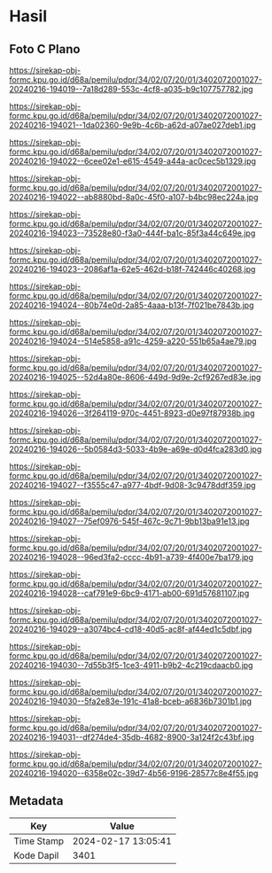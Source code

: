 # Hasil

## Foto C Plano

https://sirekap-obj-formc.kpu.go.id/d68a/pemilu/pdpr/34/02/07/20/01/3402072001027-20240216-194019--7a18d289-553c-4cf8-a035-b9c107757782.jpg

https://sirekap-obj-formc.kpu.go.id/d68a/pemilu/pdpr/34/02/07/20/01/3402072001027-20240216-194021--1da02360-9e9b-4c6b-a62d-a07ae027deb1.jpg

https://sirekap-obj-formc.kpu.go.id/d68a/pemilu/pdpr/34/02/07/20/01/3402072001027-20240216-194022--6cee02e1-e615-4549-a44a-ac0cec5b1329.jpg

https://sirekap-obj-formc.kpu.go.id/d68a/pemilu/pdpr/34/02/07/20/01/3402072001027-20240216-194022--ab8880bd-8a0c-45f0-a107-b4bc98ec224a.jpg

https://sirekap-obj-formc.kpu.go.id/d68a/pemilu/pdpr/34/02/07/20/01/3402072001027-20240216-194023--73528e80-f3a0-444f-ba1c-85f3a44c649e.jpg

https://sirekap-obj-formc.kpu.go.id/d68a/pemilu/pdpr/34/02/07/20/01/3402072001027-20240216-194023--2086af1a-62e5-462d-b18f-742446c40268.jpg

https://sirekap-obj-formc.kpu.go.id/d68a/pemilu/pdpr/34/02/07/20/01/3402072001027-20240216-194024--80b74e0d-2a85-4aaa-b13f-7f021be7843b.jpg

https://sirekap-obj-formc.kpu.go.id/d68a/pemilu/pdpr/34/02/07/20/01/3402072001027-20240216-194024--514e5858-a91c-4259-a220-551b65a4ae79.jpg

https://sirekap-obj-formc.kpu.go.id/d68a/pemilu/pdpr/34/02/07/20/01/3402072001027-20240216-194025--52d4a80e-8606-449d-9d9e-2cf9267ed83e.jpg

https://sirekap-obj-formc.kpu.go.id/d68a/pemilu/pdpr/34/02/07/20/01/3402072001027-20240216-194026--3f264119-970c-4451-8923-d0e97f87938b.jpg

https://sirekap-obj-formc.kpu.go.id/d68a/pemilu/pdpr/34/02/07/20/01/3402072001027-20240216-194026--5b0584d3-5033-4b9e-a69e-d0d4fca283d0.jpg

https://sirekap-obj-formc.kpu.go.id/d68a/pemilu/pdpr/34/02/07/20/01/3402072001027-20240216-194027--f3555c47-a977-4bdf-9d08-3c9478ddf359.jpg

https://sirekap-obj-formc.kpu.go.id/d68a/pemilu/pdpr/34/02/07/20/01/3402072001027-20240216-194027--75ef0976-545f-467c-9c71-9bb13ba91e13.jpg

https://sirekap-obj-formc.kpu.go.id/d68a/pemilu/pdpr/34/02/07/20/01/3402072001027-20240216-194028--96ed3fa2-cccc-4b91-a739-4f400e7ba179.jpg

https://sirekap-obj-formc.kpu.go.id/d68a/pemilu/pdpr/34/02/07/20/01/3402072001027-20240216-194028--caf791e9-6bc9-4171-ab00-691d57681107.jpg

https://sirekap-obj-formc.kpu.go.id/d68a/pemilu/pdpr/34/02/07/20/01/3402072001027-20240216-194029--a3074bc4-cd18-40d5-ac8f-af44ed1c5dbf.jpg

https://sirekap-obj-formc.kpu.go.id/d68a/pemilu/pdpr/34/02/07/20/01/3402072001027-20240216-194030--7d55b3f5-1ce3-4911-b9b2-4c219cdaacb0.jpg

https://sirekap-obj-formc.kpu.go.id/d68a/pemilu/pdpr/34/02/07/20/01/3402072001027-20240216-194030--5fa2e83e-191c-41a8-bceb-a6836b7301b1.jpg

https://sirekap-obj-formc.kpu.go.id/d68a/pemilu/pdpr/34/02/07/20/01/3402072001027-20240216-194031--df274de4-35db-4682-8900-3a124f2c43bf.jpg

https://sirekap-obj-formc.kpu.go.id/d68a/pemilu/pdpr/34/02/07/20/01/3402072001027-20240216-194020--6358e02c-39d7-4b56-9196-28577c8e4f55.jpg


## Metadata

| Key        | Value               |
| ---------- | ------------------- |
| Time Stamp | 2024-02-17 13:05:41 |
| Kode Dapil | 3401                |




